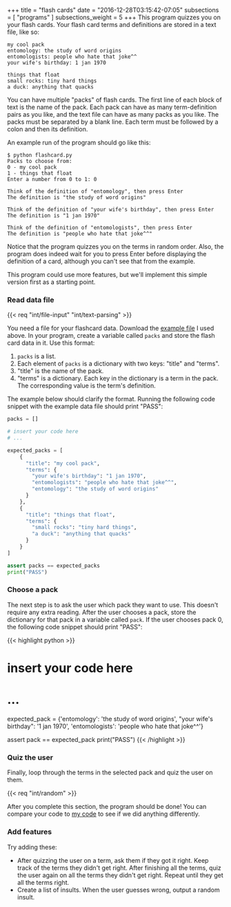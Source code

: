 +++
title = "flash cards"
date = "2016-12-28T03:15:42-07:05"
subsections = [ "programs" ]
subsections_weight = 5
+++
This program quizzes you on your flash cards. Your flash card terms
and definitions are stored in a text file, like so:

	my cool pack
	entomology: the study of word origins
	entomologists: people who hate that joke^^
	your wife's birthday: 1 jan 1970

	things that float
	small rocks: tiny hard things
	a duck: anything that quacks

You can have multiple "packs" of flash cards. The first line of each
block of text is the name of the pack. Each pack can have as many
term-definition pairs as you like, and the text file can have as many
packs as you like. The packs must be separated by a blank line. Each
term must be followed by a colon and then its definition.

An example run of the program should go like this:

	$ python flashcard.py 
	Packs to choose from:
	0 - my cool pack
	1 - things that float
	Enter a number from 0 to 1: 0

	Think of the definition of "entomology", then press Enter
	The definition is "the study of word origins"

	Think of the definition of "your wife's birthday", then press Enter
	The definition is "1 jan 1970"

	Think of the definition of "entomologists", then press Enter
	The definition is "people who hate that joke^^"

Notice that the program quizzes you on the terms in random order.
Also, the program does indeed wait for you to press Enter before
displaying the definition of a card, although you can't see that from
the example.

This program could use more features, but we'll implement this simple
version first as a starting point.

### Read data file
{{< req "int/file-input"
        "int/text-parsing" >}}

You need a file for your flashcard data. Download the [example
file](data.txt) I used above. In your program, create a variable
called `packs` and store the flash card data in it. Use this format:

1. `packs` is a list.
2. Each element of `packs` is a dictionary with two keys: "title" and "terms".
1. "title" is the name of the pack.
2. "terms" is a dictionary. Each key in the dictionary is a term in
   the pack. The corresponding value is the term's definition.

The example below should clarify the format. Running the following
code snippet with the example data file should print "PASS":

```python
packs = []

# insert your code here
# ...

expected_packs = [
    {
      "title": "my cool pack",
      "terms": {
        "your wife's birthday": "1 jan 1970",
        "entomologists": "people who hate that joke^^",
        "entomology": "the study of word origins"
      }
    },
    {
      "title": "things that float",
      "terms": {
        "small rocks": "tiny hard things",
        "a duck": "anything that quacks"
      }
    }
]

assert packs == expected_packs
print("PASS")
```

### Choose a pack
The next step is to ask the user which pack they want to use. This
doesn't require any extra reading. After the user chooses a pack,
store the dictionary for that pack in a variable called `pack`. If the
user chooses pack 0, the following code snippet should print "PASS":

{{< highlight python >}}
# insert your code here
# ...

expected_pack = {'entomology': 'the study of word origins',
                 "your wife's birthday": '1 jan 1970',
                 'entomologists': 'people who hate that joke^^'}

assert pack == expected_pack
print("PASS")
{{< /highlight >}}

### Quiz the user
Finally, loop through the terms in the selected pack and quiz the user
on them.

{{< req "int/random" >}}

After you complete this section, the program should be done! You
can compare your code to [my code](flashcards.py) to see if we did
anything differently.

### Add features

Try adding these:

 - After quizzing the user on a term, ask them if they got it right.
	 Keep track of the terms they didn't get right. After finishing all
	 the terms, quiz the user again on all the terms they didn't get
	 right. Repeat until they get all the terms right.
 - Create a list of insults. When the user guesses wrong, output a
	 random insult.
